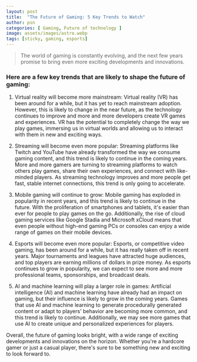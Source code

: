 ```yaml
---
layout: post
title:  "The Future of Gaming: 5 Key Trends to Watch"
author: psn
categories: [ Gaming, Future of technology ]
image: assets/images/astro.webp
tags: [sticky, gaming, esports]
---
```


>The world of gaming is constantly evolving, and the next few years promise to bring even more exciting developments and innovations.

### Here are a few key trends that are likely to shape the future of gaming:

1. Virtual reality will become more mainstream: Virtual reality (VR) has been around for a while, but it has yet to reach mainstream adoption. However, this is likely to change in the near future, as the technology continues to improve and more and more developers create VR games and experiences. VR has the potential to completely change the way we play games, immersing us in virtual worlds and allowing us to interact with them in new and exciting ways.

2. Streaming will become even more popular: Streaming platforms like Twitch and YouTube have already transformed the way we consume gaming content, and this trend is likely to continue in the coming years. More and more gamers are turning to streaming platforms to watch others play games, share their own experiences, and connect with like-minded players. As streaming technology improves and more people get fast, stable internet connections, this trend is only going to accelerate.

3. Mobile gaming will continue to grow: Mobile gaming has exploded in popularity in recent years, and this trend is likely to continue in the future. With the proliferation of smartphones and tablets, it's easier than ever for people to play games on the go. Additionally, the rise of cloud gaming services like Google Stadia and Microsoft xCloud means that even people without high-end gaming PCs or consoles can enjoy a wide range of games on their mobile devices.

4. Esports will become even more popular: Esports, or competitive video gaming, has been around for a while, but it has really taken off in recent years. Major tournaments and leagues have attracted huge audiences, and top players are earning millions of dollars in prize money. As esports continues to grow in popularity, we can expect to see more and more professional teams, sponsorships, and broadcast deals.

5. AI and machine learning will play a larger role in games: Artificial intelligence (AI) and machine learning have already had an impact on gaming, but their influence is likely to grow in the coming years. Games that use AI and machine learning to generate procedurally generated content or adapt to players' behavior are becoming more common, and this trend is likely to continue. Additionally, we may see more games that use AI to create unique and personalized experiences for players.

Overall, the future of gaming looks bright, with a wide range of exciting developments and innovations on the horizon. Whether you're a hardcore gamer or just a casual player, there's sure to be something new and exciting to look forward to.

